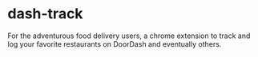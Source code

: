 # dash-track
For the adventurous food delivery users, a chrome extension to track and log your favorite restaurants on DoorDash and eventually others.
